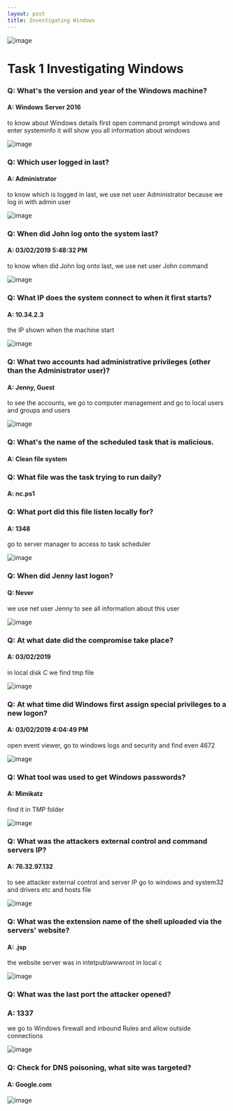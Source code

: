 ```yaml
---
layout: post
title: Investigating Windows
---
```

![image](/assets/img/win/1.1.png)
	

# Task 1 Investigating Windows


### Q: What's the version and year of the Windows machine?
 
#### A: Windows Server 2016

to know about Windows details first open command prompt windows and enter systeminfo it will show you all information about windows

![image](/assets/img/win/1.2.png)

### Q: Which user logged in last?

#### A: Administrator

to know which is logged in last, we use net user Administrator because we log in with admin user

![image](/assets/img/win/1.3.png)

### Q: When did John log onto the system last?

#### A: 03/02/2019 5:48:32 PM

to know when did John log onto last, we use net user John command

![image](/assets/img/win/1.4.png)

### Q: What IP does the system connect to when it first starts?

#### A: 10.34.2.3

the IP shown when the machine start

![image](/assets/img/win/1.5.png)

### Q: What two accounts had administrative privileges (other than the Administrator user)?

#### A: Jenny, Guest

to see the accounts, we go to computer management and go to local users and groups and users

![image](/assets/img/win/1.6.png)

### Q: What's the name of the scheduled task that is malicious.

#### A: Clean file system


### Q: What file was the task trying to run daily?

#### A: nc.ps1


### Q: What port did this file listen locally for?

#### A: 1348

go to server manager to access to task scheduler

![image](/assets/img/win/1.7.png)


### Q: When did Jenny last logon?

#### Q: Never

we use net user Jenny to see all information about this user

![image](/assets/img/win/1.8.png)


### Q: At what date did the compromise take place?

#### A: 03/02/2019

in local disk C we find tmp file

![image](/assets/img/win/1.9.png)

### Q: At what time did Windows first assign special privileges to a new logon?

#### A: 03/02/2019 4:04:49 PM

open event viewer, go to windows logs and security and find even 4672

![image](/assets/img/win/1.10.png)


### Q: What tool was used to get Windows passwords?

#### A: Mimikatz

find it in TMP folder

![image](/assets/img/win/1.11.png)


### Q: What was the attackers external control and command servers IP?

#### A: 76.32.97.132

to see attacker external control and server IP go to windows and system32 and drivers etc and hosts file  

![image](/assets/img/win/1.12.png)


### Q: What was the extension name of the shell uploaded via the servers' website?

#### A: .jsp

the website server was in intetpub\wwwroot in local c

![image](/assets/img/win/1.13.png)


### Q: What was the last port the attacker opened?

### A: 1337

we go to Windows firewall and inbound Rules and allow outside connections

![image](/assets/img/win/1.14.png)


### Q: Check for DNS poisoning, what site was targeted?

#### A: Google.com

![image](/assets/img/win/1.15.png)


